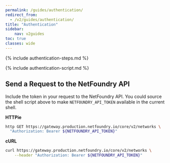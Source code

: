 ```yaml
---
permalink: /guides/authentication/
redirect_from:
  - /v2/guides/authentication/
title: "Authentication"
sidebar:
    nav: v2guides
toc: true
classes: wide
---
```


{% include authentication-steps.md %}

{% include authentication-script.md %}

## Send a Request to the NetFoundry API

Include the token in your request to the NetFoundry API. You could source the shell script above to make `NETFOUNDRY_API_TOKEN` available in the current shell.

**HTTPie**

```bash
http GET https://gateway.production.netfoundry.io/core/v2/networks \
  "Authorization: Bearer ${NETFOUNDRY_API_TOKEN}"
```

**cURL**

```bash
curl https://gateway.production.netfoundry.io/core/v2/networks \
    --header "Authorization: Bearer ${NETFOUNDRY_API_TOKEN}"
```

